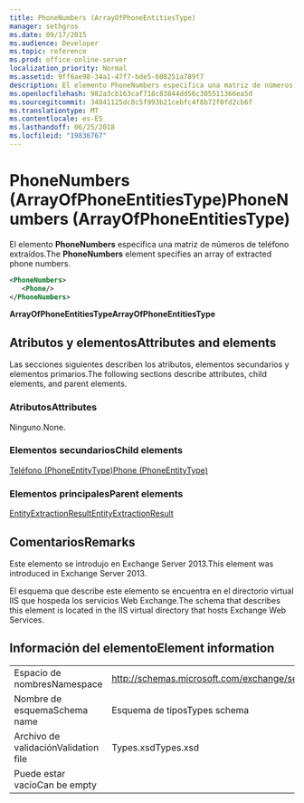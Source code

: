 ```yaml
---
title: PhoneNumbers (ArrayOfPhoneEntitiesType)
manager: sethgros
ms.date: 09/17/2015
ms.audience: Developer
ms.topic: reference
ms.prod: office-online-server
localization_priority: Normal
ms.assetid: 9ff6ae98-34a1-47f7-bde5-608251a789f7
description: El elemento PhoneNumbers especifica una matriz de números de teléfono extraídos.
ms.openlocfilehash: 982a3cb163caf718c83844dd56c305511366ea5d
ms.sourcegitcommit: 34041125dc8c5f993b21cebfc4f8b72f0fd2cb6f
ms.translationtype: MT
ms.contentlocale: es-ES
ms.lasthandoff: 06/25/2018
ms.locfileid: "19836767"
---
```

# <a name="phonenumbers-arrayofphoneentitiestype"></a><span data-ttu-id="35a32-103">PhoneNumbers (ArrayOfPhoneEntitiesType)</span><span class="sxs-lookup"><span data-stu-id="35a32-103">PhoneNumbers (ArrayOfPhoneEntitiesType)</span></span>

<span data-ttu-id="35a32-104">El elemento **PhoneNumbers** especifica una matriz de números de teléfono extraídos.</span><span class="sxs-lookup"><span data-stu-id="35a32-104">The **PhoneNumbers** element specifies an array of extracted phone numbers.</span></span> 
  
```XML
<PhoneNumbers>
   <Phone/>
</PhoneNumbers>
```

 <span data-ttu-id="35a32-105">**ArrayOfPhoneEntitiesType**</span><span class="sxs-lookup"><span data-stu-id="35a32-105">**ArrayOfPhoneEntitiesType**</span></span>
## <a name="attributes-and-elements"></a><span data-ttu-id="35a32-106">Atributos y elementos</span><span class="sxs-lookup"><span data-stu-id="35a32-106">Attributes and elements</span></span>

<span data-ttu-id="35a32-107">Las secciones siguientes describen los atributos, elementos secundarios y elementos primarios.</span><span class="sxs-lookup"><span data-stu-id="35a32-107">The following sections describe attributes, child elements, and parent elements.</span></span>
  
### <a name="attributes"></a><span data-ttu-id="35a32-108">Atributos</span><span class="sxs-lookup"><span data-stu-id="35a32-108">Attributes</span></span>

<span data-ttu-id="35a32-109">Ninguno.</span><span class="sxs-lookup"><span data-stu-id="35a32-109">None.</span></span>
  
### <a name="child-elements"></a><span data-ttu-id="35a32-110">Elementos secundarios</span><span class="sxs-lookup"><span data-stu-id="35a32-110">Child elements</span></span>

[<span data-ttu-id="35a32-111">Teléfono (PhoneEntityType)</span><span class="sxs-lookup"><span data-stu-id="35a32-111">Phone (PhoneEntityType)</span></span>](phone-phoneentitytype.md)
  
### <a name="parent-elements"></a><span data-ttu-id="35a32-112">Elementos principales</span><span class="sxs-lookup"><span data-stu-id="35a32-112">Parent elements</span></span>

[<span data-ttu-id="35a32-113">EntityExtractionResult</span><span class="sxs-lookup"><span data-stu-id="35a32-113">EntityExtractionResult</span></span>](entityextractionresult.md)
  
## <a name="remarks"></a><span data-ttu-id="35a32-114">Comentarios</span><span class="sxs-lookup"><span data-stu-id="35a32-114">Remarks</span></span>

<span data-ttu-id="35a32-115">Este elemento se introdujo en Exchange Server 2013.</span><span class="sxs-lookup"><span data-stu-id="35a32-115">This element was introduced in Exchange Server 2013.</span></span>
  
<span data-ttu-id="35a32-116">El esquema que describe este elemento se encuentra en el directorio virtual IIS que hospeda los servicios Web Exchange.</span><span class="sxs-lookup"><span data-stu-id="35a32-116">The schema that describes this element is located in the IIS virtual directory that hosts Exchange Web Services.</span></span>
  
## <a name="element-information"></a><span data-ttu-id="35a32-117">Información del elemento</span><span class="sxs-lookup"><span data-stu-id="35a32-117">Element information</span></span>

|||
|:-----|:-----|
|<span data-ttu-id="35a32-118">Espacio de nombres</span><span class="sxs-lookup"><span data-stu-id="35a32-118">Namespace</span></span>  <br/> |http://schemas.microsoft.com/exchange/services/2006/types  <br/> |
|<span data-ttu-id="35a32-119">Nombre de esquema</span><span class="sxs-lookup"><span data-stu-id="35a32-119">Schema name</span></span>  <br/> |<span data-ttu-id="35a32-120">Esquema de tipos</span><span class="sxs-lookup"><span data-stu-id="35a32-120">Types schema</span></span>  <br/> |
|<span data-ttu-id="35a32-121">Archivo de validación</span><span class="sxs-lookup"><span data-stu-id="35a32-121">Validation file</span></span>  <br/> |<span data-ttu-id="35a32-122">Types.xsd</span><span class="sxs-lookup"><span data-stu-id="35a32-122">Types.xsd</span></span>  <br/> |
|<span data-ttu-id="35a32-123">Puede estar vacío</span><span class="sxs-lookup"><span data-stu-id="35a32-123">Can be empty</span></span>  <br/> ||
   

